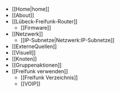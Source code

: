  * [[Home|home]]
 * [[About]]
 * [[Lübeck-Freifunk-Router]]
   * [[Firmware]]
 * [[Netzwerk]]
   * [[IP-Subnetze|Netzwerk:IP-Subnetze]]
 * [[ExterneQuellen]]
 * [[Visuell]]
 * [[Knoten]]
 * [[Gruppenaktionen]]
 * [[Freifunk verwenden]]
   * [[Freifunk Verzeichnis]]
   * [[VOIP]]